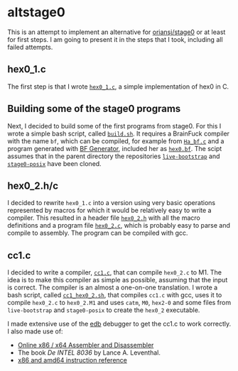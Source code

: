 # altstage0

This is an attempt to implement an alternative for [oriansj/stage0](https://github.com/oriansj/stage0)
or at least for first steps. I am going to present it in the steps that I took, including all failed
attempts.

## hex0_1.c

The first step is that I wrote [`hex0_1.c`](hex0_1.c), a simple implementation of hex0 in C.

## Building some of the stage0 programs

Next, I decided to build some of the first programs from stage0. For this I wrote a simple
bash script, called [`build.sh`](build.sh). It requires a BrainFuck compiler with the name
`bf`, which can be compiled, for example from [`Ha_bf.c`](https://www.iwriteiam.nl/Ha_bf_c.txt)
and a program generated with [BF Generator](https://www.iwriteiam.nl/BFgen.html), included
her as [`hex0.bf`](hex0.bf). The scipt assumes that in the parent directory the repositories 
[`live-bootstrap`](https://github.com/fosslinux/live-bootstrap) and
[`stage0-posix`](https://github.com/oriansj/stage0-posix) have been cloned.

## hex0_2.h/c

I decided to rewrite `hex0_1.c` into a version using very basic operations represented by
macros for which it would be relatively easy to write a compiler. This resulted in a header
file [`hex0_2.h`](hex0_2.h) with all the macro definitions and a program file [`hex0_2.c`](hex0_2.c),
which is probably easy to parse and compile to assembly. The program can be compiled with gcc.

## cc1.c

I decided to write a compiler, [`cc1.c`](cc1.c), that can compile `hex0_2.c` to M1. The
idea is to make this compiler as simple as possible, assuming that the input is correct.
The compiler is an almost a one-on-one translation. I wrote a bash script, called
[`cc1_hex0_2.sh`](cc1_hex0_2.sh), that compiles `cc1.c` with gcc, uses it to compile
`hex0_2.c` to `hex0_2.M1` and uses `catm`, `M0`, `hex2-0` and some files from `live-bootstrap`
and `stage0-posix` to create the `hex0_2` executable.

I made extensive use of the [edb](https://github.com/eteran/edb-debugger) debugger to get
the cc1.c to work correctly. I also made use of:
* [Online x86 / x64 Assembler and Disassembler](https://defuse.ca/online-x86-assembler.htm)
* The book _De INTEL 8036_ by Lance A. Leventhal.
* [x86 and amd64 instruction reference](https://www.felixcloutier.com/x86/)

